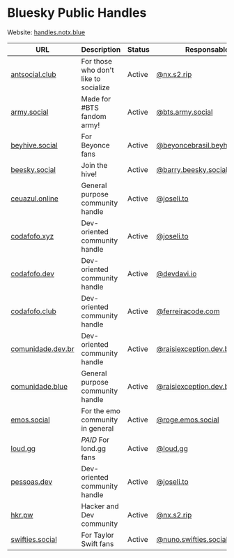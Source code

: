 # Bluesky Public Handles

Website: [handles.notx.blue](https://handles.notx.blue)

| URL                                       | Description | Status | Responsable | Country |
|-------------------------------------------|--------|--------|------------|------------|
| [antsocial.club](https://antsocial.club/)  | For those who don't like to socialize | Active | [@nx.s2.rip](https://bsky.app/profile/nx.s2.rip)          | 🇧🇷 |
| [army.social](https://army.social)        | Made for #BTS fandom army! | Active | [@bts.army.social](https://bsky.app/profile/bts.army.social)          | 🇧🇷 |
| [beyhive.social](https://beyhive.social)  | For Beyonce fans | Active | [@beyoncebrasil.beyhive.social](https://bsky.app/profile/beyoncebrasil.beyhive.social) | 🇧🇷 |
| [beesky.social](https://beesky.social)  | Join the hive! | Active | [@barry.beesky.social](https://bsky.app/profile/barry.beesky.social) | 🇺🇸 |
| [ceuazul.online](https://ceuazul.online)  | General purpose community handle | Active | [@joseli.to](https://bsky.app/profile/joseli.to) | 🇧🇷 |
| [codafofo.xyz](https://codafofo.xyz)      | Dev-oriented community handle | Active | [@joseli.to](https://bsky.app/profile/joseli.to) |  🇧🇷 |
| [codafofo.dev](https://codafofo.dev)      | Dev-oriented community handle | Active | [@devdavi.io](https://bsky.app/profile/devdavi.io) | 🇧🇷 |
| [codafofo.club](https://codafofo.club)    | Dev-oriented community handle | Active | [@ferreiracode.com](https://bsky.app/profile/ferreiracode.com) | 🇧🇷 |
| [comunidade.dev.br](https://comunidade.dev.br)  | Dev-oriented community handle | Active | [@raisiexception.dev.br](https://bsky.app/profile/raisiexception.dev.br) | 🇧🇷 |
| [comunidade.blue](https://comunidade.blue)  | General purpose community handle | Active | [@raisiexception.dev.br](https://bsky.app/profile/raisiexception.dev.br) | 🇧🇷 |
| [emos.social](https://emos.social/)  | For the emo community in general | Active | [@roge.emos.social](https://bsky.app/profile/roge.emos.social)          | 🇧🇷 |
| [loud.gg](https://loud.gg/products/loud-gg-no-bluesky)        | *PAID* For lond.gg fans | Active | [@loud.gg](https://bsky.app/profile/loud.gg) | 🇧🇷 |
| [pessoas.dev](https://pessoas.dev)        | Dev-oriented community handle | Active | [@joseli.to](https://bsky.app/profile/joseli.to) | 🇧🇷 |
| [hkr.pw](https://hkr.pw/)  | Hacker and Dev community | Active | [@nx.s2.rip](https://bsky.app/profile/nx.s2.rip)          | 🇧🇷 |
| [swifties.social](https://swifties.social/)  | For Taylor Swift fans | Active | [@nuno.swifties.social](https://bsky.app/profile/nuno.swifties.social)          | 🇧🇷 |
